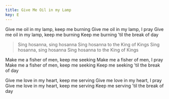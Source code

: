 ```yaml
---
title: Give Me Oil in my Lamp
key: E
---
```


Give me oil in my lamp, keep me burning
Give me oil in my lamp, I pray
Give me oil in my lamp, keep me burning
Keep me burning 'til the break of day

>Sing hosanna, sing hosanna
Sing hosanna to the King of Kings
Sing hosanna, sing hosanna
Sing hosanna to the King of Kings

Make me a fisher of men, keep me seeking
Make me a fisher of men, I pray
Make me a fisher of men, keep me seeking
Keep me seeking 'til the break of day

Give me love in my heart, keep me serving
Give me love in my heart, I pray
Give me love in my heart, keep me serving
Keep me serving 'til the break of day
